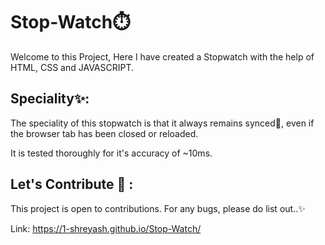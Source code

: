 # Stop-Watch⏱️
Welcome to this Project,
  Here I have created a Stopwatch with the help of HTML, CSS and JAVASCRIPT.
  
## Speciality✨:
  The speciality of this stopwatch is that it always remains synced💫, even if the browser tab has been closed or reloaded.
  
  It is tested thoroughly for it's accuracy of ~10ms.
  
## Let's Contribute 🤝 :
   This project is open to contributions. For any bugs, please do list out..✨

Link: https://1-shreyash.github.io/Stop-Watch/
